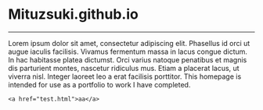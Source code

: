 # Mituzsuki.github.io

***
Lorem ipsum dolor sit amet, consectetur adipiscing elit. Phasellus id orci ut augue iaculis facilisis. Vivamus fermentum massa in lacus congue dictum. In hac habitasse platea dictumst. Orci varius natoque penatibus et magnis dis parturient montes, nascetur ridiculus mus. Etiam a placerat lacus, ut viverra nisl. Integer laoreet leo a erat facilisis porttitor. This homepage is intended for use as a portfolio to work I have completed. 

<HTML>
  
  <BODY>
    
  
  
    <a href="test.html">aa</a>
  </BODY>
  
</HTML>
